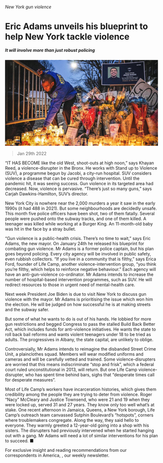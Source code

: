 ###### New York gun violence

# Eric Adams unveils his blueprint to help New York tackle violence 

##### It will involve more than just robust policing 

![image](images/20220129_USP006_0.jpg) 

> Jan 29th 2022 

“IT HAS BECOME like the old West, shoot-outs at high noon,” says Khayan Reed, a violence-disrupter in the Bronx. He works with Stand up to Violence (SUV), a programme begun by Jacobi, a city-run hospital. SUV considers violence a disease that can be cured through intervention. Until the pandemic hit, it was seeing success. Gun violence in its targeted area had decreased. Now, violence is pervasive. “There’s just so many guns,” says Carjah Dawkins-Hamilton, SUV’s director.

New York City is nowhere near the 2,000 murders a year it saw in the early 1990s (it had 488 in 2021). But some neighbourhoods are decidedly unsafe. This month five police officers have been shot, two of them fatally. Several people were pushed onto the subway tracks, and one of them killed. A teenager was killed while working at a Burger King. An 11-month-old baby was hit in the face by a stray bullet.


“Gun violence is a public-health crisis. There’s no time to wait,” says Eric Adams, the new mayor. On January 24th he released his blueprint for combating gun violence. Mr Adams is a former police captain, but his plan goes beyond policing. Every city agency will be involved in public safety, even rubbish collectors. “If you live in a community that is filthy,” says Erica Ford, founder of Life Camp, another violence-intervention group, “you think you’re filthy, which helps to reinforce negative behaviour.” Each agency will have an anti-gun-violence co-ordinator. Mr Adams intends to increase the number of hospital-based intervention programmes, such as SUV. He will redirect resources to those in urgent need of mental-health care.

Next week President Joe Biden is due to visit New York to discuss gun violence with the mayor. Mr Adams is prioritising the issue which won him the election. He will be judged on how successful he is at making streets and the subway safer.

But some of what he wants to do is out of his hands. He lobbied for more gun restrictions and begged Congress to pass the stalled Build Back Better Act, which includes funds for anti-violence initiatives. He wants the state to roll back bail reforms and wants violent teenagers under 18 to be tried as adults. The progressives in Albany, the state capital, are unlikely to oblige.

Controversially, Mr Adams intends to reimagine the disbanded Street Crime Unit, a plainclothes squad. Members will wear modified uniforms and cameras and will be carefully vetted and trained. Some violence-disrupters are worried that this means indiscriminate “stop and frisk”, which a federal court ruled unconstitutional in 2013, will return. But one Life Camp violence-disrupter, who has spent time behind bars, sighs that “desperate times call for desperate measures”.

Most of Life Camp’s workers have incarceration histories, which gives them credibility among the people they are trying to deter from violence. Roger “Nacy” McCleary and Justice Townsend, who were 21 and 19 when they were locked up, served 31 and 27 years. They know only too well what’s at stake. One recent afternoon in Jamaica, Queens, a New York borough, Life Camp’s outreach team canvassed Sutphin Boulevard’s “hotspots”, corners where troublemakers congregate. Along the way, they said hello to everyone. They warmly greeted a 12-year-old going into a shop with his sisters. The disrupters had previously intervened when he started hanging out with a gang. Mr Adams will need a lot of similar interventions for his plan to succeed. ■

For exclusive insight and reading recommendations from our correspondents in America, , our weekly newsletter.

